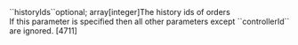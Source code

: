 <tr><td>``historyIds``</td><td>optional; array[integer]</td><td>The history ids of orders<br/>
If this parameter is specified then all other parameters except ``controllerId`` are ignored.
</td><td>[4711]</td><td></td></tr>
